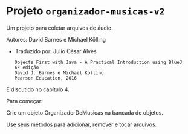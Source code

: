 # Projeto `organizador-musicas-v2`

Um projeto para coletar arquivos de áudio.

Autores: David Barnes e Michael Kölling

- Traduzido por: Julio César Alves

```
   Objects First with Java - A Practical Introduction using BlueJ
   6ª edição
   David J. Barnes e Michael Kölling
   Pearson Education, 2016
```

É discutido no capítulo 4.

Para começar:

Crie um objeto OrganizadorDeMusicas na bancada de objetos.

Use seus métodos para adicionar, remover e tocar arquivos.

